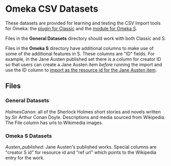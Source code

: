 Omeka CSV Datasets
===========

These datasets are provided for learning and testing the CSV Import tools for Omeka: the [plugin for Classic](https://omeka.org/classic/plugins/CsvImport/) and the [module for Omeka S](https://omeka.org/s/modules/CSVImport/).

Files in the **General Datasets** directory should work with both Classic and S.

Files in the **Omeka S** directory have additional columns to make use of some of the additional features in S. These columns are "ID" fields. For example, in the Jane Austen published set there is a column for creator ID so that users can create a Jane Austen item *before* running the import and use the ID column to [import as the resource id for the Jane Austen item](https://omeka.org/s/docs/user-manual/modules/csvimport/#column-options).

## Files

### General Datasets

*HolmesCanon*: all of the Sherlock Holmes short stories and novels written by Sir Arthur Conan Doyle. Descriptions and media sourced from Wikipedia. The File column has urls to Wikimedia images.

### Omeka S Datasets

*Austen_published:* Jane Austen's published works. Special columns are "creator S id" for resource id and "ref url" which points to the Wikipedia entry for the work.